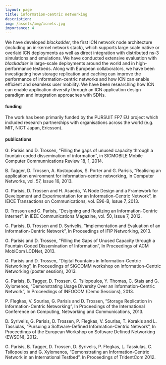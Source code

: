 ```yaml
---
layout: page
title: information-centric networking
description:
img: /assets/img/icnets.jpg
importance: 4
---
```


We have developed *blackadder*, the first ICN network node architecture (including an in-kernel network stack), which supports large scale native or overlaid ICN deployments as well as direct integration with distributed ns-3 simulations and emulations. We have conducted extensive evaluation with *blackadder* in large-scale deployments around the world and in high-performance testbeds. Along with European collaborators, we have been investigating how storage replication and caching can improve the performance of information-centric networks and how ICN can enable efficient and seamless user mobility. We have been researching how ICN can enable application diversity through an ICN application design paradigm and integration approaches with SDNs.

#### funding

The work has been primarily funded by the PURSUIT FP7 EU project which included research partnerships with organisations across the world (e.g. MIT, NICT Japan, Ericsson).

#### publications

G. Parisis and D. Trossen, “Filling the gaps of unused capacity through a fountain coded dissemination of information”, in SIGMOBILE Mobile Computer Communnications Review 18, 1, 2014.

B. Tagger, D. Trossen, A. Kostopoulos, S. Porter and G. Parisis, “Realising an application environment for information-centric networking, in Computer Networks, vol. 57, Issue 16, 2013.

G. Parisis, D. Trossen and H. Asaeda, “A Node Design and a Framework for Development and Experimentation for an Information-Centric Network”, in IEICE Transactions on Communications, vol. E96-B, Issue 7, 2013.

D. Trossen and G. Parisis, “Designing and Realizing an Information-Centric Internet”, in IEEE Communications Magazine, vol. 50, Issue 7, 2012.

G. Parisis, D. Trossen and D. Syrivelis, “Implementation and Evaluation of an Information-Centric Network”, In Proceedings of IFIP Networking, 2013.

G. Parisis and D. Trossen, “Filling the Gaps of Unused Capacity through a Fountain Coded Dissemination of Information”, In Proceedings of ACM MobiCom LCDNet, 2013.

G. Parisis and D. Trossen, “Digital Fountains in Information-Centric Networking”, In Proceedings of SIGCOMM workshop on Information-Centric Networking (poster session), 2013.

G. Parisis, B. Tagger, D. Trossen, C. Tsilopoulos, Y. Thomas, C. Stais and G. Xylomenos, “Demonstrating Usage Diversity Over an Information-Centric Network”, In Proceedings of INFOCOM (Demo Sessions), 2013.

P. Flegkas, V. Sourlas, G. Parisis and D. Trossen, “Storage Replication in Information-Centric Networking”, In Proceedings of the International Conference on Computing, Networking and Communications, 2013.

D. Syrivelis, G. Parisis, D. Trossen, P. Flegkas, V. Sourlas, T. Korakis and L. Tassiulas, “Pursuing a Software-Defined Information-Centric Network”, In Proceedings of the European Workshop on Software Defined Networking (EWSDN), 2012.

G. Parisis, B. Tagger, D. Trossen, D. Syrivelis, P. Flegkas, L. Tassiulas, C. Tsilopoulos and G. Xylomenos, “Demonstrating an Information-Centric Network in an International Testbed”, In Proceedings of TridentCom 2012.
